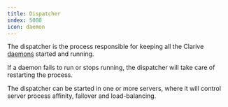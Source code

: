 ```yaml
---
title: Dispatcher
index: 5000
icon: daemon
---
```


The dispatcher is the process responsible for keeping all the Clarive [daemons](/admin/daemon) started and running.

If a daemon fails to run or stops running, the dispatcher will take care of restarting the process.

The dispatcher can be started in one or more servers, where it will control server process affinity, failover and
load-balancing.
